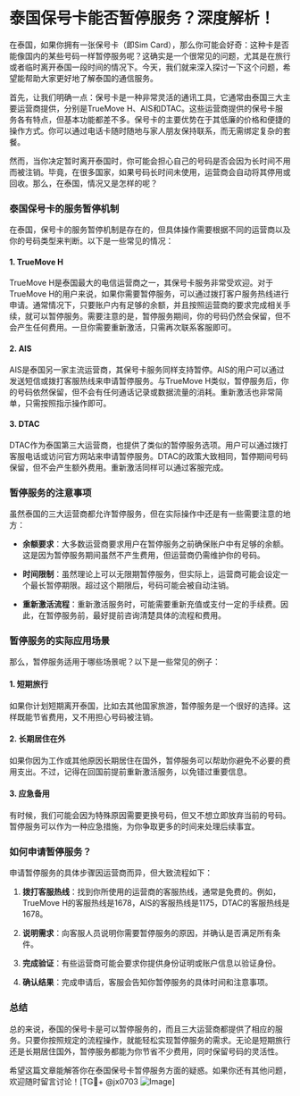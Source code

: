 # 泰国保号卡能否暂停服务？深度解析！

在泰国，如果你拥有一张保号卡（即Sim Card），那么你可能会好奇：这种卡是否能像国内的某些号码一样暂停服务呢？这确实是一个很常见的问题，尤其是在旅行或者临时离开泰国一段时间的情况下。今天，我们就来深入探讨一下这个问题，希望能帮助大家更好地了解泰国的通信服务。

首先，让我们明确一点：保号卡是一种非常灵活的通讯工具，它通常由泰国三大主要运营商提供，分别是TrueMove H、AIS和DTAC。这些运营商提供的保号卡服务各有特点，但基本功能都差不多。保号卡的主要优势在于其低廉的价格和便捷的操作方式。你可以通过电话卡随时随地与家人朋友保持联系，而无需绑定复杂的套餐。

然而，当你决定暂时离开泰国时，你可能会担心自己的号码是否会因为长时间不用而被注销。毕竟，在很多国家，如果号码长时间未使用，运营商会自动将其停用或回收。那么，在泰国，情况又是怎样的呢？

### 泰国保号卡的服务暂停机制

在泰国，保号卡的服务暂停机制是存在的，但具体操作需要根据不同的运营商以及你的号码类型来判断。以下是一些常见的情况：

#### 1. TrueMove H
TrueMove H是泰国最大的电信运营商之一，其保号卡服务非常受欢迎。对于TrueMove H的用户来说，如果你需要暂停服务，可以通过拨打客户服务热线进行申请。通常情况下，只要账户内有足够的余额，并且按照运营商的要求完成相关手续，就可以暂停服务。需要注意的是，暂停服务期间，你的号码仍然会保留，但不会产生任何费用。一旦你需要重新激活，只需再次联系客服即可。

#### 2. AIS
AIS是泰国另一家主流运营商，其保号卡服务同样支持暂停。AIS的用户可以通过发送短信或拨打客服热线来申请暂停服务。与TrueMove H类似，暂停服务后，你的号码依然保留，但不会有任何通话记录或数据流量的消耗。重新激活也非常简单，只需按照指示操作即可。

#### 3. DTAC
DTAC作为泰国第三大运营商，也提供了类似的暂停服务选项。用户可以通过拨打客服电话或访问官方网站来申请暂停服务。DTAC的政策大致相同，暂停期间号码保留，但不会产生额外费用。重新激活同样可以通过客服完成。

### 暂停服务的注意事项

虽然泰国的三大运营商都允许暂停服务，但在实际操作中还是有一些需要注意的地方：

- **余额要求**：大多数运营商要求用户在暂停服务之前确保账户中有足够的余额。这是因为暂停服务期间虽然不产生费用，但运营商仍需维护你的号码。
  
- **时间限制**：虽然理论上可以无限期暂停服务，但实际上，运营商可能会设定一个最长暂停期限。超过这个期限后，号码可能会被自动注销。

- **重新激活流程**：重新激活服务时，可能需要重新充值或支付一定的手续费。因此，在暂停服务前，最好提前咨询清楚具体的流程和费用。

### 暂停服务的实际应用场景

那么，暂停服务适用于哪些场景呢？以下是一些常见的例子：

#### 1. 短期旅行
如果你计划短期离开泰国，比如去其他国家旅游，暂停服务是一个很好的选择。这样既能节省费用，又不用担心号码被注销。

#### 2. 长期居住在外
如果你因为工作或其他原因长期居住在国外，暂停服务可以帮助你避免不必要的费用支出。不过，记得在回国前提前重新激活服务，以免错过重要信息。

#### 3. 应急备用
有时候，我们可能会因为特殊原因需要更换号码，但又不想立即放弃当前的号码。暂停服务可以作为一种应急措施，为你争取更多的时间来处理后续事宜。

### 如何申请暂停服务？

申请暂停服务的具体步骤因运营商而异，但大致流程如下：

1. **拨打客服热线**：找到你所使用的运营商的客服热线，通常是免费的。例如，TrueMove H的客服热线是1678，AIS的客服热线是1175，DTAC的客服热线是1678。

2. **说明需求**：向客服人员说明你需要暂停服务的原因，并确认是否满足所有条件。

3. **完成验证**：有些运营商可能会要求你提供身份证明或账户信息以验证身份。

4. **确认结果**：完成申请后，客服会告知你暂停服务的具体时间和注意事项。

### 总结

总的来说，泰国的保号卡是可以暂停服务的，而且三大运营商都提供了相应的服务。只要你按照规定的流程操作，就能轻松实现暂停服务的需求。无论是短期旅行还是长期居住国外，暂停服务都能为你节省不少费用，同时保留号码的灵活性。

希望这篇文章能解答你在泰国保号卡暂停服务方面的疑惑。如果你还有其他问题，欢迎随时留言讨论！[TG💪+ @jx0703 ![Image](https://github.com/user-attachments/assets/dbca1d08-cadb-493c-b0ec-ad6f7a83f270)]